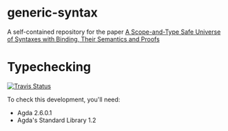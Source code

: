 # generic-syntax
A self-contained repository for the paper [A Scope-and-Type Safe Universe of Syntaxes with Binding, Their Semantics and Proofs](https://gallais.github.io/pdf/icfp18.pdf)

# Typechecking

[![Travis Status](https://api.travis-ci.org/gallais/generic-syntax.svg?branch=master)](https://travis-ci.org/gallais/generic-syntax)

To check this development, you'll need:
* Agda 2.6.0.1
* Agda's Standard Library 1.2
